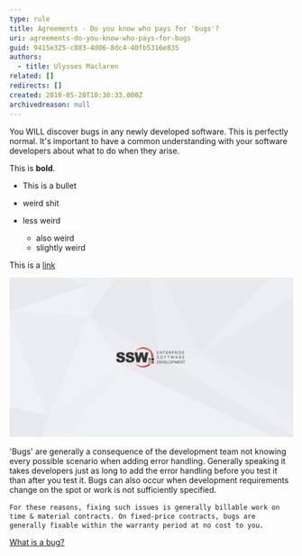 ```yaml
---
type: rule
title: Agreements - Do you know who pays for 'bugs'?
uri: agreements-do-you-know-who-pays-for-bugs
guid: 9415e325-c883-4d06-8dc4-40fb5316e835
authors:
  - title: Ulysses Maclaren
related: []
redirects: []
created: 2010-05-20T10:30:33.000Z
archivedreason: null
---
```

You WILL discover bugs in any newly developed software. This is perfectly normal. It's important to have a common understanding with your software developers about what to do when they arise.  

<!--endintro-->

This is **bold**.

* This is a bullet
* weird shit
* less weird

  * also weird
  * slightly weird

This is a [link](https://sydiis2016q01.sydney.ssw.com.au/rules/agreements-do-you-know-who-pays-for-bugs)

![ssw backgroung image](white-ssw-wallpaper-with-tagline.png "Is this a figure?")

'Bugs' are generally a consequence of the development team not knowing every possible scenario when adding error handling. Generally speaking it takes developers just as long to add the error handling before you test it than after you test it. Bugs can also occur when development requirements change on the spot or work is not sufficiently specified.

```
For these reasons, fixing such issues is generally billable work on time & material contracts. On fixed-price contracts, bugs are generally fixable within the warranty period at no cost to you.
```



[What is a bug?](/management-is-your-client-clear-on-the-definition-of-a-bug)